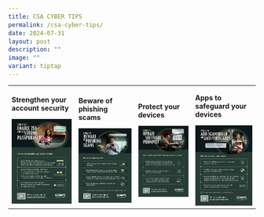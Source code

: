 ```yaml
---
title: CSA CYBER TIPS
permalink: /csa-cyber-tips/
date: 2024-07-31
layout: post
description: ""
image: ""
variant: tiptap
---
```

<table style="minWidth: 100px">
<colgroup>
<col>
<col>
<col>
<col>
</colgroup>
<tbody>
<tr>
<td rowspan="1" colspan="1">
<p><strong>Strengthen your account security</strong>
</p><a class="isomer-image-wrapper" href="/files/CSA%20Cyber%20Tips/CSA_Cyber_Tips__1_.pdf"><img style="width: 100%" height="auto" width="100%" alt="" src="/images/Public Education Materials/CSA Cyber Tips/CSA_Cyber_Tip_1.jpg"></a>
</td>
<td rowspan="1" colspan="1">
<p><strong>Beware of phishing scams</strong>
</p><a class="isomer-image-wrapper" href="/files/CSA%20Cyber%20Tips/CSA_Cyber_Tips__2_.pdf"><img style="width: 100%" height="auto" width="100%" alt="" src="/images/Public Education Materials/CSA Cyber Tips/CSA_Cyber_Tip_2.jpg"></a>
</td>
<td rowspan="1" colspan="1">
<p><strong>Protect your devices</strong>
</p><a class="isomer-image-wrapper" href="/files/CSA%20Cyber%20Tips/CSA_Cyber_Tips__3_.pdf"><img style="width: 100%" height="auto" width="100%" alt="" src="/images/Public Education Materials/CSA Cyber Tips/CSA_Cyber_Tip_3.jpg"></a>
</td>
<td rowspan="1" colspan="1">
<p><strong>Apps to safeguard your devices</strong>
</p><a class="isomer-image-wrapper" href="/files/CSA%20Cyber%20Tips/CSA_Cyber_Tips__4_.pdf"><img style="width: 100%" height="auto" width="100%" alt="" src="/images/Public Education Materials/CSA Cyber Tips/CSA_Cyber_Tip_4.jpg"></a>
</td>
</tr>
</tbody>
</table>
<p></p>